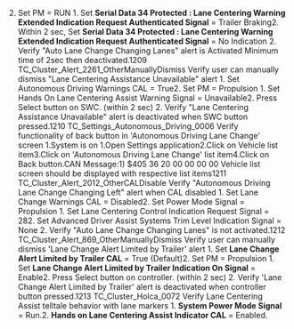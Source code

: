 2. Set PM = RUN 1. Set **Serial Data 34 Protected : Lane Centering Warning Extended Indication Request Authenticated Signal** = Trailer Braking2. Within 2 sec, Set **Serial Data 34 Protected : Lane Centering Warning Extended Indication Request Authenticated Signal** = No Indication 2. Verify "Auto Lane Change Changing Lanes" alert is Activated Minimum time of 2sec then deactivated.1209 TC_Cluster_Alert_2261_OtherManuallyDismiss Verify user can manually dismiss "Lane Centering Assistance Unavailable" alert 1. Set Autonomous Driving Warnings CAL = True2. Set PM = Propulsion 1. Set Hands On Lane Centering Assist Warning Signal = Unavailable2. Press Select button on SWC. (within 2 sec) 2. Verify "Lane Centering Assistance Unavailable" alert is deactivated when SWC button pressed.1210 TC_Settings_Autonomous_Driving_0006 Verify functionality of back button in 'Autonomous Driving Lane Change' screen 1.System is on 1.Open Settings application2.Click on Vehicle list item3.Click on 'Autonomous Driving Lane Change' list item4.Click on Back button.CAN Message:1) $405 36 20 00 00 00 00 Vehicle list screen should be displayed with respective list items1211 TC_Cluster_Alert_2012_OtherCALDisable Verify "Autonomous Driving Lane Change Changing Left" alert when CAL disabled 1. Set Lane Change Warnings CAL = Disabled2. Set Power Mode Signal = Propulsion 1. Set Lane Centering Control Indication Request Signal = 282. Set Advanced Driver Assist Systems Trim Level Indication Signal = None 2. Verify "Auto Lane Change Changing Lanes" is not activated.1212 TC_Cluster_Alert_869_OtherManuallyDismiss Verify user can manually dismiss 'Lane Change Alert Limited by Trailer' alert 1. Set **Lane Change Alert Limited by Trailer CAL** = True (Default)2. Set PM = Propulsion 1. Set **Lane Change Alert Limited by Trailer Indication On Signal** = Enable2. Press Select button on controller. (within 2 sec) 2. Verify 'Lane Change Alert Limited by Trailer' alert is deactivated when controller button pressed.1213 TC_Cluster_Holca_0072 Verify Lane Centering Assist telltale behavior with lane markers 1. **System Power Mode Signal** = Run.2. **Hands on Lane Centering Assist Indicator CAL** = Enabled.